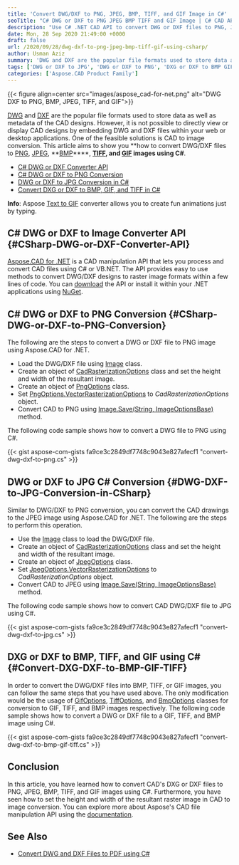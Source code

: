 ```yaml
---
title: 'Convert DWG/DXF to PNG, JPEG, BMP, TIFF, and GIF Image in C#'
seoTitle: "C# DWG or DXF to PNG JPEG BMP TIFF and GIF Image | C# CAD API"
description: "Use C# .NET CAD API to convert DWG or DXF files to PNG, JPEG, BMP, TIFF, and GIF Image using C# or VB.NET within your .NET applications."
date: Mon, 28 Sep 2020 21:49:00 +0000
draft: false
url: /2020/09/28/dwg-dxf-to-png-jpeg-bmp-tiff-gif-using-csharp/
author: Usman Aziz
summary: 'DWG and DXF are the popular file formats used to store data as well as metadata of the CAD designs. However, it is not possible to directly view or display CAD designs by embedding DWG and DXF files within your web or desktop applications. One of the feasible solutions is CAD to image conversion. This article aims to show you how to convert DWG/DXF files to PNG, JPEG, BMP, TIFF, and GIF images using C#.'
tags: ['DWG or DXF to JPG', 'DWG or DXF to PNG', 'DXG or DXF to BMP GIF TIFF', 'csharp DWG or DXF Converter API']
categories: ['Aspose.CAD Product Family']
---
```




{{< figure align=center src="images/aspose_cad-for-net.png" alt="DWG DXF to PNG, BMP, JPEG, TIFF, and GIF">}}


[DWG][1] and [DXF][2] are the popular file formats used to store data as well as metadata of the CAD designs. However, it is not possible to directly view or display CAD designs by embedding DWG and DXF files within your web or desktop applications. One of the feasible solutions is CAD to image conversion. This article aims to show you **how to convert DWG/DXF files to [PNG][3], [JPEG][4], **[BMP][5]****, **[TIFF][6], and [GIF][7] images using C#**.

*   [C# DWG or DXF Converter API][8]
*   [C# DWG or DXF to PNG Conversion][9]
*   [DWG or DXF to JPG Conversion in C#][10]
*   [Convert DXG or DXF to BMP, GIF, and TIFF in C#][11]

**Info**: Aspose [Text to GIF][12] converter allows you to create fun animations just by typing.

## C# DWG or DXF to Image Converter API {#CSharp-DWG-or-DXF-Converter-API}

[Aspose.CAD for .NET][13] is a CAD manipulation API that lets you process and convert CAD files using C# or VB.NET. The API provides easy to use methods to convert DWG/DXF designs to raster image formats within a few lines of code. You can [download][14] the API or install it within your .NET applications using [NuGet][15].

## C# DWG or DXF to PNG Conversion {#CSharp-DWG-or-DXF-to-PNG-Conversion}

The following are the steps to convert a DWG or DXF file to PNG image using Aspose.CAD for .NET.

*   Load the DWG/DXF file using [Image][16] class.
*   Create an object of [CadRasterizationOptions][17] class and set the height and width of the resultant image.
*   Create an object of [PngOptions][18] class.
*   Set [PngOptions.VectorRasterizationOptions][19] to _CadRasterizationOptions_ object.
*   Convert CAD to PNG using [Image.Save(String, ImageOptionsBase)][20] method.

The following code sample shows how to convert a DWG file to PNG using C#.

{{< gist aspose-com-gists fa9ce3c2849df7748c9043e827afecf1 "convert-dwg-dxf-to-png.cs" >}}

## DWG or DXF to JPG C# Conversion {#DWG-DXF-to-JPG-Conversion-in-CSharp}

Similar to DWG/DXF to PNG conversion, you can convert the CAD drawings to the JPEG image using Aspose.CAD for .NET. The following are the steps to perform this operation.

*   Use the [Image][21] class to load the DWG/DXF file.
*   Create an object of [CadRasterizationOptions][22] class and set the height and width of the resultant image.
*   Create an object of [JpegOptions][23] class.
*   Set [JpegOptions.VectorRasterizationOptions][24] to _CadRasterizationOptions_ object.
*   Convert CAD to JPEG using [Image.Save(String, ImageOptionsBase)][25] method.

The following code sample shows how to convert CAD DWG/DXF file to JPG using C#.

{{< gist aspose-com-gists fa9ce3c2849df7748c9043e827afecf1 "convert-dwg-dxf-to-jpg.cs" >}}

## DXG or DXF to BMP, TIFF, and GIF using C# {#Convert-DXG-DXF-to-BMP-GIF-TIFF}

In order to convert the DWG/DXF files into BMP, TIFF, or GIF images, you can follow the same steps that you have used above. The only modification would be the usage of [GifOptions][26], [TiffOptions][27], and [BmpOptions][28] classes for conversion to GIF, TIFF, and BMP images respectively. The following code sample shows how to convert a DWG or DXF file to a GIF, TIFF, and BMP image using C#.

{{< gist aspose-com-gists fa9ce3c2849df7748c9043e827afecf1 "convert-dwg-dxf-to-bmp-gif-tiff.cs" >}}

## Conclusion

In this article, you have learned how to convert CAD's DXG or DXF files to PNG, JPEG, BMP, TIFF, and GIF images using C#. Furthermore, you have seen how to set the height and width of the resultant raster image in CAD to image conversion. You can explore more about Aspose's CAD file manipulation API using the [documentation][29].

## See Also

*   [Convert DWG and DXF Files to PDF using C#][30]




[1]: https://docs.fileformat.com/cad/dwg/
[2]: https://docs.fileformat.com/cad/dxf/
[3]: https://docs.fileformat.com/image/png/
[4]: https://docs.fileformat.com/image/jpeg/
[5]: https://docs.fileformat.com/image/bmp/
[6]: https://docs.fileformat.com/image/tiff/
[7]: https://docs.fileformat.com/image/gif/
[8]: #CSharp-DWG-or-DXF-Converter-API
[9]: #CSharp-DWG-or-DXF-to-PNG-Conversion
[10]: #DWG-DXF-to-JPG-Conversion-in-CSharp
[11]: #Convert-DXG-DXF-to-BMP-GIF-TIFF
[12]: https://products.aspose.app/slides/text-to-gif
[13]: https://products.aspose.com/cad/net
[14]: https://downloads.aspose.com/cad/net
[15]: https://www.nuget.org/packages/Aspose.CAD
[16]: https://apireference.aspose.com/cad/net/aspose.cad/image
[17]: https://apireference.aspose.com/cad/net/aspose.cad.imageoptions/cadrasterizationoptions
[18]: https://apireference.aspose.com/cad/net/aspose.cad.imageoptions/pngoptions
[19]: https://apireference.aspose.com/cad/net/aspose.cad/imageoptionsbase/properties/vectorrasterizationoptions
[20]: https://apireference.aspose.com/cad/net/aspose.cad.image/save/methods/2
[21]: https://apireference.aspose.com/cad/net/aspose.cad/image
[22]: https://apireference.aspose.com/cad/net/aspose.cad.imageoptions/cadrasterizationoptions
[23]: https://apireference.aspose.com/cad/net/aspose.cad.imageoptions/jpegoptions
[24]: https://apireference.aspose.com/cad/net/aspose.cad/imageoptionsbase/properties/vectorrasterizationoptions
[25]: https://apireference.aspose.com/cad/net/aspose.cad.image/save/methods/2
[26]: https://apireference.aspose.com/cad/net/aspose.cad.imageoptions/gifoptions
[27]: https://apireference.aspose.com/cad/net/aspose.cad.imageoptions/tiffoptions
[28]: https://apireference.aspose.com/cad/net/aspose.cad.imageoptions/bmpoptions
[29]: https://docs.aspose.com/cad/net/getting-started/
[30]: https://blog.aspose.com/2020/09/02/convert-autocad-dwg-dxf-to-pdf-using-csharp/





